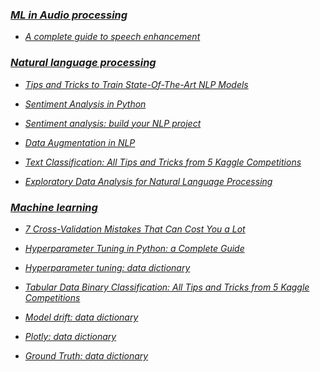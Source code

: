 ### *[ML in Audio processing]()*
- *[A complete guide to speech enhancement](https://medium.com/@shahules786/a-complete-guide-to-speech-enhancement-918c8cc28f2a)*

### *[Natural language processing]()*
- *[Tips and Tricks to Train State-Of-The-Art NLP Models](https://neptune.ai/blog/tips-to-train-nlp-models)*

- *[Sentiment Analysis in Python](https://neptune.ai/blog/sentiment-analysis-python-textblob-vs-vader-vs-flair)*

- *[Sentiment analysis: build your NLP project](https://medium.com/@shahules786/sentiment-analysis-build-your-nlp-project-d41257d06c8c)*

- *[Data Augmentation in NLP](https://neptune.ai/blog/data-augmentation-nlp)*

- *[Text Classification: All Tips and Tricks from 5 Kaggle Competitions](https://neptune.ai/blog/text-classification-tips-and-tricks-kaggle-competitions)*

- *[Exploratory Data Analysis for Natural Language Processing](https://neptune.ai/blog/exploratory-data-analysis-natural-language-processing-tools)*




### *[Machine learning]()*

- *[7 Cross-Validation Mistakes That Can Cost You a Lot](https://neptune.ai/blog/cross-validation-mistakes)*

- *[Hyperparameter Tuning in Python: a Complete Guide](https://neptune.ai/blog/hyperparameter-tuning-in-python-complete-guide)*

- *[Hyperparameter tuning: data dictionary](https://www.dominodatalab.com/data-science-dictionary/hyperparameter-tuning)*

- *[Tabular Data Binary Classification: All Tips and Tricks from 5 Kaggle Competitions](https://neptune.ai/blog/tabular-data-binary-classification-tips-and-tricks-from-5-kaggle-competitions)*

- *[Model drift: data dictionary](https://www.dominodatalab.com/data-science-dictionary/model-drift)*

- *[Plotly: data dictionary](https://www.dominodatalab.com/data-science-dictionary/plotly)*

- *[Ground Truth: data dictionary](https://www.dominodatalab.com/data-science-dictionary/ground-truth)*

